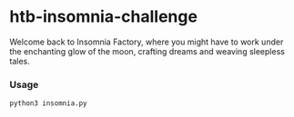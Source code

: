 # htb-insomnia-challenge

Welcome back to Insomnia Factory, where you might have to work under the enchanting glow of the moon, crafting dreams and weaving sleepless tales.

### Usage

`python3 insomnia.py`
